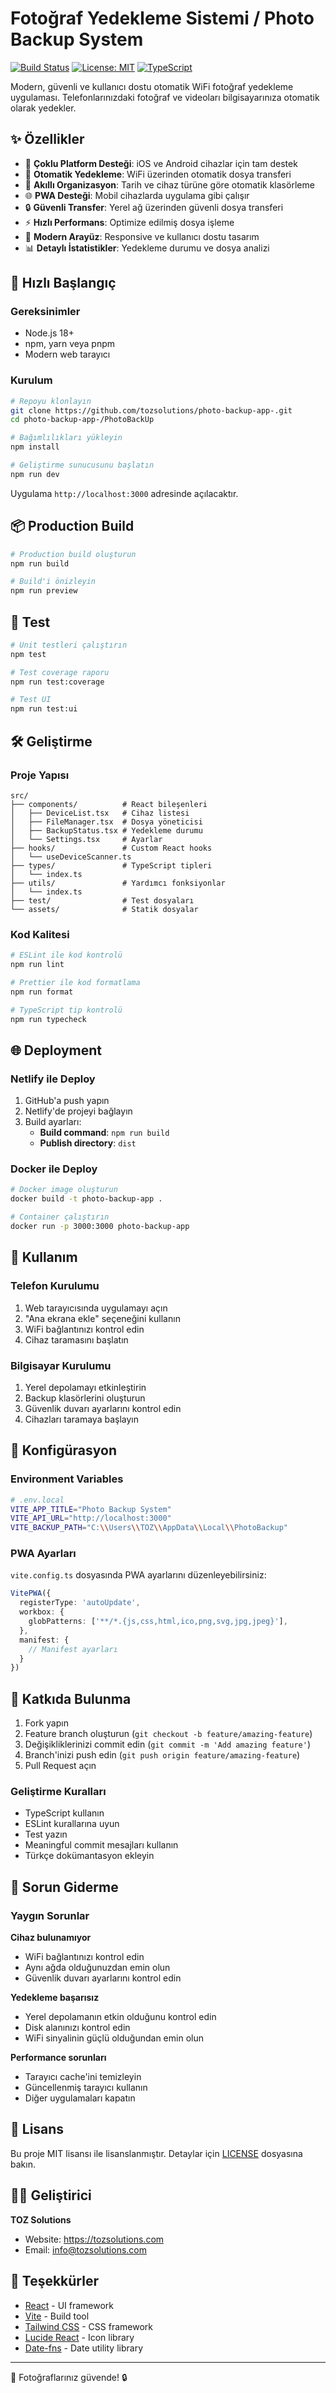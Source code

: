 # Fotoğraf Yedekleme Sistemi / Photo Backup System

[![Build Status](https://github.com/tozsolutions/photo-backup-app-/workflows/CI/badge.svg)](https://github.com/tozsolutions/photo-backup-app-/actions)
[![License: MIT](https://img.shields.io/badge/License-MIT-yellow.svg)](https://opensource.org/licenses/MIT)
[![TypeScript](https://img.shields.io/badge/%3C%2F%3E-TypeScript-%230074c1.svg)](http://www.typescriptlang.org/)

Modern, güvenli ve kullanıcı dostu otomatik WiFi fotoğraf yedekleme uygulaması. Telefonlarınızdaki fotoğraf ve videoları bilgisayarınıza otomatik olarak yedekler.

## ✨ Özellikler

- 📱 **Çoklu Platform Desteği**: iOS ve Android cihazlar için tam destek
- 🔄 **Otomatik Yedekleme**: WiFi üzerinden otomatik dosya transferi
- 📁 **Akıllı Organizasyon**: Tarih ve cihaz türüne göre otomatik klasörleme
- 🌐 **PWA Desteği**: Mobil cihazlarda uygulama gibi çalışır
- 🔒 **Güvenli Transfer**: Yerel ağ üzerinden güvenli dosya transferi
- ⚡ **Hızlı Performans**: Optimize edilmiş dosya işleme
- 🎨 **Modern Arayüz**: Responsive ve kullanıcı dostu tasarım
- 📊 **Detaylı İstatistikler**: Yedekleme durumu ve dosya analizi

## 🚀 Hızlı Başlangıç

### Gereksinimler

- Node.js 18+ 
- npm, yarn veya pnpm
- Modern web tarayıcı

### Kurulum

```bash
# Repoyu klonlayın
git clone https://github.com/tozsolutions/photo-backup-app-.git
cd photo-backup-app-/PhotoBackUp

# Bağımlılıkları yükleyin
npm install

# Geliştirme sunucusunu başlatın
npm run dev
```

Uygulama `http://localhost:3000` adresinde açılacaktır.

## 📦 Production Build

```bash
# Production build oluşturun
npm run build

# Build'i önizleyin
npm run preview
```

## 🧪 Test

```bash
# Unit testleri çalıştırın
npm test

# Test coverage raporu
npm run test:coverage

# Test UI
npm run test:ui
```

## 🛠️ Geliştirme

### Proje Yapısı

```
src/
├── components/          # React bileşenleri
│   ├── DeviceList.tsx   # Cihaz listesi
│   ├── FileManager.tsx  # Dosya yöneticisi
│   ├── BackupStatus.tsx # Yedekleme durumu
│   └── Settings.tsx     # Ayarlar
├── hooks/               # Custom React hooks
│   └── useDeviceScanner.ts
├── types/               # TypeScript tipleri
│   └── index.ts
├── utils/               # Yardımcı fonksiyonlar
│   └── index.ts
├── test/                # Test dosyaları
└── assets/              # Statik dosyalar
```

### Kod Kalitesi

```bash
# ESLint ile kod kontrolü
npm run lint

# Prettier ile kod formatlama
npm run format

# TypeScript tip kontrolü
npm run typecheck
```

## 🌐 Deployment

### Netlify ile Deploy

1. GitHub'a push yapın
2. Netlify'de projeyi bağlayın
3. Build ayarları:
   - **Build command**: `npm run build`
   - **Publish directory**: `dist`

### Docker ile Deploy

```bash
# Docker image oluşturun
docker build -t photo-backup-app .

# Container çalıştırın
docker run -p 3000:3000 photo-backup-app
```

## 📱 Kullanım

### Telefon Kurulumu

1. Web tarayıcısında uygulamayı açın
2. "Ana ekrana ekle" seçeneğini kullanın
3. WiFi bağlantınızı kontrol edin
4. Cihaz taramasını başlatın

### Bilgisayar Kurulumu

1. Yerel depolamayı etkinleştirin
2. Backup klasörlerini oluşturun
3. Güvenlik duvarı ayarlarını kontrol edin
4. Cihazları taramaya başlayın

## 🔧 Konfigürasyon

### Environment Variables

```bash
# .env.local
VITE_APP_TITLE="Photo Backup System"
VITE_API_URL="http://localhost:3000"
VITE_BACKUP_PATH="C:\\Users\\TOZ\\AppData\\Local\\PhotoBackup"
```

### PWA Ayarları

`vite.config.ts` dosyasında PWA ayarlarını düzenleyebilirsiniz:

```typescript
VitePWA({
  registerType: 'autoUpdate',
  workbox: {
    globPatterns: ['**/*.{js,css,html,ico,png,svg,jpg,jpeg}'],
  },
  manifest: {
    // Manifest ayarları
  }
})
```

## 🤝 Katkıda Bulunma

1. Fork yapın
2. Feature branch oluşturun (`git checkout -b feature/amazing-feature`)
3. Değişikliklerinizi commit edin (`git commit -m 'Add amazing feature'`)
4. Branch'inizi push edin (`git push origin feature/amazing-feature`)
5. Pull Request açın

### Geliştirme Kuralları

- TypeScript kullanın
- ESLint kurallarına uyun
- Test yazın
- Meaningful commit mesajları kullanın
- Türkçe dokümantasyon ekleyin

## 🐛 Sorun Giderme

### Yaygın Sorunlar

**Cihaz bulunamıyor**
- WiFi bağlantınızı kontrol edin
- Aynı ağda olduğunuzdan emin olun
- Güvenlik duvarı ayarlarını kontrol edin

**Yedekleme başarısız**
- Yerel depolamanın etkin olduğunu kontrol edin
- Disk alanınızı kontrol edin
- WiFi sinyalinin güçlü olduğundan emin olun

**Performance sorunları**
- Tarayıcı cache'ini temizleyin
- Güncellenmiş tarayıcı kullanın
- Diğer uygulamaları kapatın

## 📄 Lisans

Bu proje MIT lisansı ile lisanslanmıştır. Detaylar için [LICENSE](LICENSE) dosyasına bakın.

## 👨‍💻 Geliştirici

**TOZ Solutions**
- Website: https://tozsolutions.com
- Email: info@tozsolutions.com

## 🙏 Teşekkürler

- [React](https://reactjs.org/) - UI framework
- [Vite](https://vitejs.dev/) - Build tool
- [Tailwind CSS](https://tailwindcss.com/) - CSS framework
- [Lucide React](https://lucide.dev/) - Icon library
- [Date-fns](https://date-fns.org/) - Date utility library

---

📸 Fotoğraflarınız güvende! 🔒